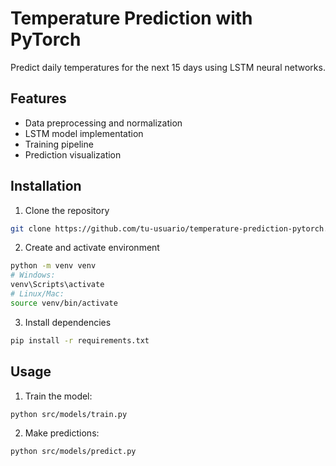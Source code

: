# Temperature Prediction with PyTorch

Predict daily temperatures for the next 15 days using LSTM neural networks.

## Features

- Data preprocessing and normalization
- LSTM model implementation
- Training pipeline
- Prediction visualization

## Installation

1. Clone the repository
```bash
git clone https://github.com/tu-usuario/temperature-prediction-pytorch.git
```
2. Create and activate environment
```bash
python -m venv venv
# Windows:
venv\Scripts\activate
# Linux/Mac:
source venv/bin/activate
```
3. Install dependencies
```bash
pip install -r requirements.txt
```

## Usage
1. Train the model:
```bash
python src/models/train.py
```
2. Make predictions:
```bash
python src/models/predict.py
```
